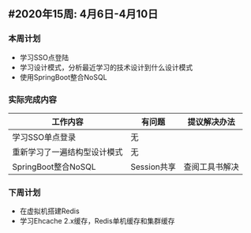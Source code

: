 ## #2020年15周: 4月6日-4月10日

### 本周计划

* 学习SSO点登陆
* 学习设计模式，分析最近学习的技术设计到什么设计模式
* 使用SpringBoot整合NoSQL

### 实际完成内容

| 工作内容 | 有问题 | 提议解决办法 |
| ------ | ------ | ------ |
| 学习SSO单点登录 | 无 | |
| 重新学习了一遍结构型设计模式 | 无 | |
| SpringBoot整合NoSQL | Session共享 |查阅工具书解决 |
### 下周计划

* 在虚拟机搭建Redis
* 学习Ehcache 2.x缓存，Redis单机缓存和集群缓存
